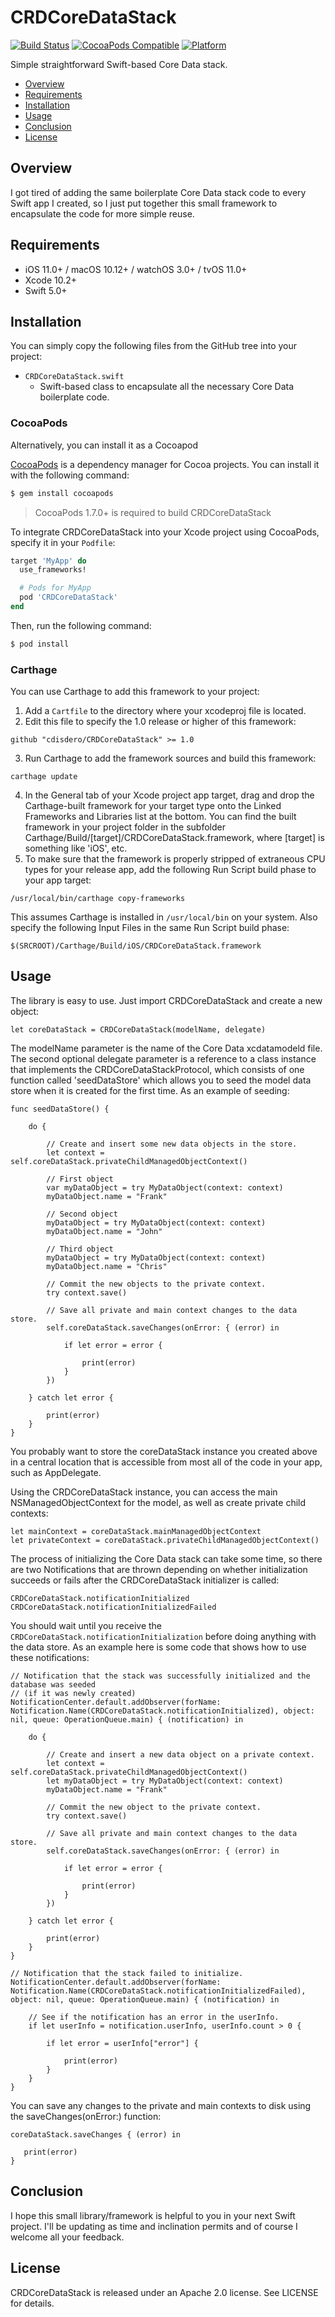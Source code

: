 # CRDCoreDataStack
[![Build Status](https://travis-ci.org/cdisdero/CRDCoreDataStack.svg?branch=master)](https://travis-ci.org/cdisdero/CRDCoreDataStack)
[![CocoaPods Compatible](https://img.shields.io/cocoapods/v/CRDCoreDataStack.svg)](https://img.shields.io/cocoapods/v/CRDCoreDataStack.svg)
[![Platform](https://img.shields.io/cocoapods/p/CRDCoreDataStack.svg?style=flat)](http://cocoadocs.org/docsets/CRDCoreDataStack)

Simple straightforward Swift-based Core Data stack.

- [Overview](#overview)
- [Requirements](#requirements)
- [Installation](#installation)
- [Usage](#usage)
- [Conclusion](#conclusion)
- [License](#license)

## Overview
I got tired of adding the same boilerplate Core Data stack code to every Swift app I created, so I just put together this small framework to encapsulate the code for more simple reuse.

## Requirements
- iOS 11.0+ / macOS 10.12+ / watchOS 3.0+ / tvOS 11.0+
- Xcode 10.2+
- Swift 5.0+

## Installation
You can simply copy the following files from the GitHub tree into your project:

  * `CRDCoreDataStack.swift`
    - Swift-based class to encapsulate all the necessary Core Data boilerplate code.

### CocoaPods
Alternatively, you can install it as a Cocoapod

[CocoaPods](http://cocoapods.org) is a dependency manager for Cocoa projects. You can install it with the following command:

```bash
$ gem install cocoapods
```

> CocoaPods 1.7.0+ is required to build CRDCoreDataStack

To integrate CRDCoreDataStack into your Xcode project using CocoaPods, specify it in your `Podfile`:

```ruby
target 'MyApp' do
  use_frameworks!

  # Pods for MyApp
  pod 'CRDCoreDataStack'
end
```

Then, run the following command:

```bash
$ pod install
```
### Carthage
You can use Carthage to add this framework to your project:
1. Add a `Cartfile` to the directory where your xcodeproj file is located.
2. Edit this file to specify the 1.0 release or higher of this framework:
```
github "cdisdero/CRDCoreDataStack" >= 1.0
```
3. Run Carthage to add the framework sources and build this framework:
```
carthage update
```
4. In the General tab of your Xcode project app target, drag and drop the Carthage-built framework for your target type onto the Linked Frameworks and Libraries list at the bottom.  You can find the built framework in your project folder in the subfolder Carthage/Build/[target]/CRDCoreDataStack.framework, where [target] is something like 'iOS', etc.
5. To make sure that the framework is properly stripped of extraneous CPU types for your release app, add the following Run Script build phase to your app target:
```
/usr/local/bin/carthage copy-frameworks
```
This assumes Carthage is installed in `/usr/local/bin` on your system.  Also specify the following Input Files in the same Run Script build phase:
```
$(SRCROOT)/Carthage/Build/iOS/CRDCoreDataStack.framework
```

## Usage
The library is easy to use.  Just import CRDCoreDataStack and create a new object:

```
let coreDataStack = CRDCoreDataStack(modelName, delegate)
```

The modelName parameter is the name of the Core Data xcdatamodeld file.  The second optional delegate parameter is a reference to a class instance that implements the CRDCoreDataStackProtocol, which consists of one function called 'seedDataStore' which allows you to seed the model data store when it is created for the first time.  As an example of seeding:

```
func seedDataStore() {

    do {

        // Create and insert some new data objects in the store.
        let context = self.coreDataStack.privateChildManagedObjectContext()
    
        // First object
        var myDataObject = try MyDataObject(context: context)
        myDataObject.name = "Frank"

        // Second object
        myDataObject = try MyDataObject(context: context)
        myDataObject.name = "John"

        // Third object
        myDataObject = try MyDataObject(context: context)
        myDataObject.name = "Chris"

        // Commit the new objects to the private context.
        try context.save()

        // Save all private and main context changes to the data store.
        self.coreDataStack.saveChanges(onError: { (error) in

            if let error = error {
            
                print(error)
            }
        })

    } catch let error {

        print(error)
    }
}

```

You probably want to store the coreDataStack instance you created above in a central location that is accessible from most all of the code in your app, such as AppDelegate.

Using the CRDCoreDataStack instance, you can access the main NSManagedObjectContext for the model, as well as create private child contexts:

```
let mainContext = coreDataStack.mainManagedObjectContext
let privateContext = coreDataStack.privateChildManagedObjectContext()

```
The process of initializing the Core Data stack can take some time, so there are two Notifications that are thrown depending on whether initialization succeeds or fails after the CRDCoreDataStack initializer is called:

```
CRDCoreDataStack.notificationInitialized
CRDCoreDataStack.notificationInitializedFailed
```

You should wait until you receive the `CRDCoreDataStack.notificationInitialization` before doing anything with the data store.  As an example here is some code that shows how to use these notifications:

```
// Notification that the stack was successfully initialized and the database was seeded
// (if it was newly created)
NotificationCenter.default.addObserver(forName: Notification.Name(CRDCoreDataStack.notificationInitialized), object: nil, queue: OperationQueue.main) { (notification) in

    do {

        // Create and insert a new data object on a private context.
        let context = self.coreDataStack.privateChildManagedObjectContext()
        let myDataObject = try MyDataObject(context: context)
        myDataObject.name = "Frank"
        
        // Commit the new object to the private context.
        try context.save()

        // Save all private and main context changes to the data store.
        self.coreDataStack.saveChanges(onError: { (error) in

            if let error = error {

                print(error)
            }
        })

    } catch let error {

        print(error)
    }
}

// Notification that the stack failed to initialize.
NotificationCenter.default.addObserver(forName: Notification.Name(CRDCoreDataStack.notificationInitializedFailed), object: nil, queue: OperationQueue.main) { (notification) in

    // See if the notification has an error in the userInfo.
    if let userInfo = notification.userInfo, userInfo.count > 0 {

        if let error = userInfo["error"] {

            print(error)
        }
    }
}

```

You can save any changes to the private and main contexts to disk using the saveChanges(onError:) function:

```
coreDataStack.saveChanges { (error) in

   print(error)
}

```

## Conclusion
I hope this small library/framework is helpful to you in your next Swift project.  I'll be updating as time and inclination permits and of course I welcome all your feedback.

## License
CRDCoreDataStack is released under an Apache 2.0 license. See LICENSE for details.
